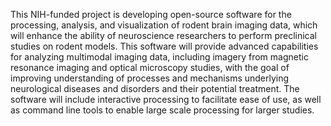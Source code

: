 This NIH-funded project is developing open-source software for the processing, analysis, and visualization of rodent brain imaging data, which will enhance the ability of neuroscience researchers to perform preclinical studies on rodent models. This software will provide advanced capabilities for analyzing multimodal imaging data, including imagery from magnetic resonance imaging and optical microscopy studies, with the goal of improving understanding of processes and mechanisms underlying neurological diseases and disorders and their potential treatment. The software will include interactive processing to facilitate ease of use, as well as command line tools to enable large scale processing for larger studies.
